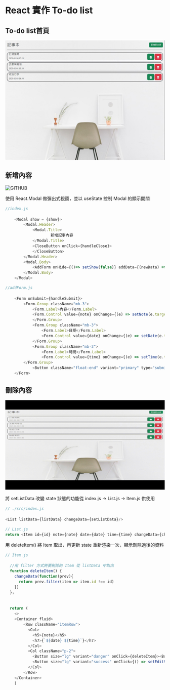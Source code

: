 # React 實作 To-do list

## To-do list首頁

![GITHUB](https://github.com/willy199710/React_todolist/blob/main/picture/to-do_List.JPG)

## 新增內容

![GITHUB](https://github.com/willy199710/React_todolist/blob/main/picture/add_Item.gif)

使用 React.Modal 做彈出式視窗，並以 useState 控制 Modal 的顯示開關

```js
//index.js

    <Modal show = {show}>
        <Modal.Header>
            <Modal.Title>
                    新增記事內容
            </Modal.Title>
            <CloseButton onClick={handleClose}>
            </CloseButton>
        </Modal.Header>
        <Modal.Body>
            <AddForm onHide={()=> setShow(false)} addData={(newData) => setListData(arr => [...arr, newData])}/>
        </Modal.Body>
    </Modal>
```
```js
//addForm.js

    <Form onSubmit={handleSubmit}>
        <Form.Group className="mb-3">
            <Form.Label>內容</Form.Label>
            <Form.Control value={note} onChange={(e) => setNote(e.target.value)} type="text" placeholder="輸入欲記事之內容(必填)" required></Form.Control>
            </Form.Group>
            <Form.Group className="mb-3">
                <Form.Label>日期</Form.Label>
                <Form.Control value={date} onChange={(e) => setDate(e.target.value)} type="date"></Form.Control>
            </Form.Group>
            <Form.Group className="mb-3">
                <Form.Label>時間</Form.Label>
                <Form.Control value={time} onChange={(e) => setTime(e.target.value)} type="time"></Form.Control>
        </Form.Group>
            <Button className="float-end" variant="primary" type="submit">新建</Button>
    </Form>
```

## 刪除內容

![GITHUB](https://github.com/willy199710/React_todolist/blob/main/picture/delete_Item.gif)


將 setListData 改變 state 狀態的功能從 index.js -> List.js -> Item.js 供使用

```js
// ./src/index.js

<List listData={listData} changeData={setListData}/>

```

```js
// List.js
return <Item id={id} note={note} date={date} time={time} changeData={changeData}/>;

```
用 deleteItem() 將 Item 取出，再更新 state 重新渲染一次，顯示刪除過後的資料

```js
// Item.js

  //用 filter 方式將要刪除的 Item 從 listData 中取出
  function deleteItem() {
    changeData(function(prev){
      return prev.filter(item => item.id !== id)
    })
  };


  return (
    <>
    <Container fluid>
        <Row className="itemRow">
          <Col>
            <h5>{note}</h5>
            <h7>{`${date} ${time}`}</h7>
          </Col>
          <Col className="p-2">
            <Button size="lg" variant="danger" onClick={deleteItem}><BsFillTrashFill /></Button>
            <Button size="lg" variant="success" onClick={() => setEditShow(true)}><FaClipboardList /></Button>
          </Col>
        </Row>
    </Container>
    )
```